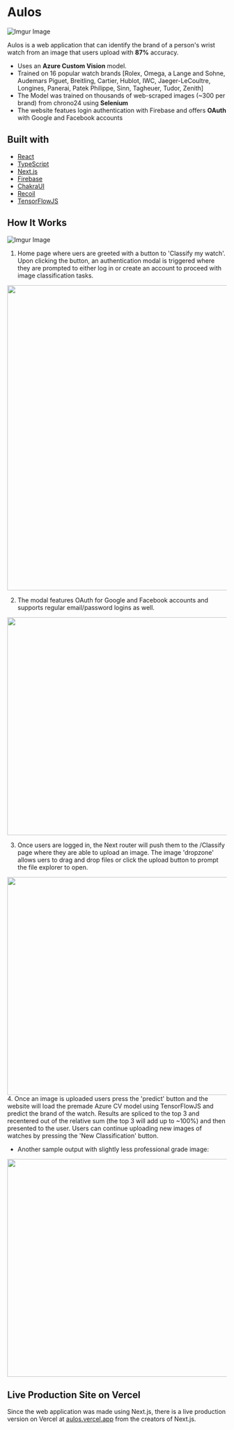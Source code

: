 # Aulos

![Imgur Image](https://imgur.com/Q8FFsWG.png)

Aulos is a web application that can identify the brand of a person's wrist watch from an image
that users upload with **87%** accuracy.

* Uses an **Azure Custom Vision** model.
* Trained on 16 popular watch brands [Rolex, Omega, a Lange and Sohne, Audemars Piguet, Breitling, Cartier, Hublot, IWC,
Jaeger-LeCoultre, Longines, Panerai, Patek Philippe, Sinn, Tagheuer, Tudor, Zenith]
* The Model was trained on thousands of web-scraped images (~300 per brand) from chrono24 using **Selenium**
* The website featues login authentication with Firebase and offers **OAuth** with Google and Facebook accounts

## Built with

* [React](https://github.com/facebook/react)
* [TypeScript](https://github.com/microsoft/TypeScript)
* [Next.js](https://github.com/vercel/next.js/)
* [Firebase](https://github.com/firebase/)
* [ChakraUI](https://github.com/chakra-ui/chakra-ui)
* [Recoil](https://github.com/facebookexperimental/Recoil)
* [TensorFlowJS](https://github.com/tensorflow/tfjs)


## How It Works

![Imgur Image](https://imgur.com/cEnEN7K.png)

1. Home page where uers are greeted with a button to 'Classify my watch'. Upon clicking the button, an authentication modal is triggered where they are prompted to either log in or create an account to proceed with image classification tasks.
   
<img src="https://imgur.com/xC6ZLTx.png" width="740" height="700">
   
2. The modal features OAuth for Google and Facebook accounts and supports regular email/password logins as well.
   
 <img src="https://imgur.com/pThq7wd.png" width="700" height="500">
   
3. Once users are logged in, the Next router will push them to the /Classify page where they are able to upload an image. The image 'dropzone' allows uers to drag and drop files or click the upload button to prompt the file explorer to open.
   
 <img src="https://imgur.com/M3QCKhg.png" width="700" height="500">
4. Once an image is uploaded users press the 'predict' button and the website will load the premade Azure CV model using TensorFlowJS and predict the brand of the watch. Results are spliced to the top 3 and recentered out of the relative sum (the top 3 will add up to ~100%) and then presented to the user. Users can continue uploading new images of watches by pressing the 'New Classification' button.

* Another sample output with slightly less professional grade image:

<img src="https://imgur.com/czbUVNs.png" width="700" height="500">

## Live Production Site on Vercel

Since the web application was made using Next.js, there is a live production version on Vercel at  [aulos.vercel.app](https://aulos.vercel.app) from the creators of Next.js.

